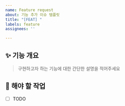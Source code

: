 ```yaml
---
name: Feature request
about: 기능 추가 이슈 템플릿
title: "[FEAT] "
labels: feature
assignees: ''

---
```


## ✨ 기능 개요
> 구현하고자 하는 기능에 대한 간단한 설명을 적어주세요

## 📝 해야 할 작업
- [ ] TODO
